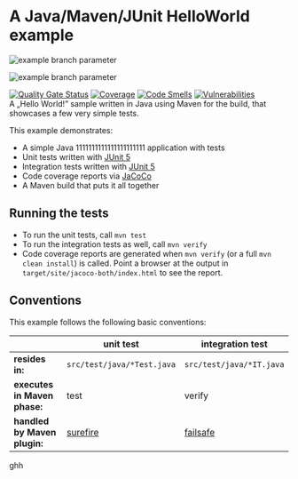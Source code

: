 # A Java/Maven/JUnit HelloWorld example

![example branch parameter](https://github.com/mevijays/java-action/actions/workflows/codeql-check.yaml/badge.svg)

![example branch parameter](https://github.com/mevijays/java-action/actions/workflows/mvn-build.yaml/badge.svg)

[![Quality Gate Status](https://sonarqube.k8s.mevijay.dev/api/project_badges/measure?project=my-custom-project&metric=alert_status&token=72471a9c2ae97875761c86a7b371e3edd0d2384c)](https://sonarqube.k8s.mevijay.dev/dashboard?id=my-custom-project)
[![Coverage](https://sonarqube.k8s.mevijay.dev/api/project_badges/measure?project=my-custom-project&metric=coverage&token=72471a9c2ae97875761c86a7b371e3edd0d2384c)](https://sonarqube.k8s.mevijay.dev/dashboard?id=my-custom-project)
[![Code Smells](https://sonarqube.k8s.mevijay.dev/api/project_badges/measure?project=my-custom-project&metric=code_smells&token=72471a9c2ae97875761c86a7b371e3edd0d2384c)](https://sonarqube.k8s.mevijay.dev/dashboard?id=my-custom-project)
[![Vulnerabilities](https://sonarqube.k8s.mevijay.dev/api/project_badges/measure?project=my-custom-project&metric=vulnerabilities&token=72471a9c2ae97875761c86a7b371e3edd0d2384c)](https://sonarqube.k8s.mevijay.dev/dashboard?id=my-custom-project)    
A „Hello World!” sample written in Java using Maven for the build, that showcases a few very simple tests.

This example demonstrates:

* A simple Java 1111111111111111111111 application with tests
* Unit tests written with [JUnit 5](https://junit.org/junit5/)
* Integration tests written with [JUnit 5](https://junit.org/junit5/)
* Code coverage reports via [JaCoCo](https://www.jacoco.org/jacoco/)
* A Maven build that puts it all together

## Running the tests

* To run the unit tests, call `mvn test`
* To run the integration tests as well, call `mvn verify`
* Code coverage reports are generated when `mvn verify` (or a full `mvn clean install`) is called.
  Point a browser at the output in `target/site/jacoco-both/index.html` to see the report.

## Conventions

This example follows the following basic conventions:

| | unit test | integration test |
| --- | --- | --- |
| **resides in:** | `src/test/java/*Test.java` | `src/test/java/*IT.java` |
| **executes in Maven phase:** | test | verify |
| **handled by Maven plugin:** | [surefire](http://maven.apache.org/surefire/maven-surefire-plugin/) | [failsafe](http://maven.apache.org/surefire/maven-failsafe-plugin/) |
ghh
